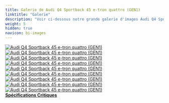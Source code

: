 ```yaml
---
title: Galerie de Audi Q4 Sportback 45 e-tron quattro (GEN1)
linktitle: "Galerie"
description: "Voir ci-dessous notre grande galerie d'images Audi Q4 Sportback 45 e-tron quattro (GEN1). Cliquez sur les images pour des versions haute résolution."
weight: 5
hidden: true
navicon: bi-images
---
```

<!-- markdownlint-disable MD033 -->
<div class="row" id ="my-gallery">
	<div class="pswp-grid-item col-6 col-md-4">
		<a href="https://media.evkx.net/multimedia/models/audi/q4_e-tron/q4_sportback_45_e-tron_quattro_gen1/exterior_1.jpg"
data-pswp-src="https://media.evkx.net/multimedia/models/audi/q4_e-tron/q4_sportback_45_e-tron_quattro_gen1/exterior_1.jpg"
data-pswp-width="3000"
data-pswp-height="2000" 
target="_blank">
			<img src="https://media.evkx.net/multimedia/models/audi/q4_e-tron/q4_sportback_45_e-tron_quattro_gen1/exterior_1_xst.jpg" alt="Audi Q4 Sportback 45 e-tron quattro (GEN1)" class="img-fluid " />
		</a>
	</div>
	<div class="pswp-grid-item col-6 col-md-4">
		<a href="https://media.evkx.net/multimedia/models/audi/q4_e-tron/q4_sportback_45_e-tron_quattro_gen1/exterior_2.jpg"
data-pswp-src="https://media.evkx.net/multimedia/models/audi/q4_e-tron/q4_sportback_45_e-tron_quattro_gen1/exterior_2.jpg"
data-pswp-width="3000"
data-pswp-height="2000" 
target="_blank">
			<img src="https://media.evkx.net/multimedia/models/audi/q4_e-tron/q4_sportback_45_e-tron_quattro_gen1/exterior_2_xst.jpg" alt="Audi Q4 Sportback 45 e-tron quattro (GEN1)" class="img-fluid " />
		</a>
	</div>
	<div class="pswp-grid-item col-6 col-md-4">
		<a href="https://media.evkx.net/multimedia/models/audi/q4_e-tron/q4_sportback_45_e-tron_quattro_gen1/frontseats_1.jpg"
data-pswp-src="https://media.evkx.net/multimedia/models/audi/q4_e-tron/q4_sportback_45_e-tron_quattro_gen1/frontseats_1.jpg"
data-pswp-width="3000"
data-pswp-height="2001" 
target="_blank">
			<img src="https://media.evkx.net/multimedia/models/audi/q4_e-tron/q4_sportback_45_e-tron_quattro_gen1/frontseats_1_xst.jpg" alt="Audi Q4 Sportback 45 e-tron quattro (GEN1)" class="img-fluid " />
		</a>
	</div>
	<div class="pswp-grid-item col-6 col-md-4">
		<a href="https://media.evkx.net/multimedia/models/audi/q4_e-tron/q4_sportback_45_e-tron_quattro_gen1/headlights_1.jpg"
data-pswp-src="https://media.evkx.net/multimedia/models/audi/q4_e-tron/q4_sportback_45_e-tron_quattro_gen1/headlights_1.jpg"
data-pswp-width="3000"
data-pswp-height="2000" 
target="_blank">
			<img src="https://media.evkx.net/multimedia/models/audi/q4_e-tron/q4_sportback_45_e-tron_quattro_gen1/headlights_1_xst.jpg" alt="Audi Q4 Sportback 45 e-tron quattro (GEN1)" class="img-fluid " />
		</a>
	</div>
	<div class="pswp-grid-item col-6 col-md-4">
		<a href="https://media.evkx.net/multimedia/models/audi/q4_e-tron/q4_sportback_45_e-tron_quattro_gen1/interior_1.jpg"
data-pswp-src="https://media.evkx.net/multimedia/models/audi/q4_e-tron/q4_sportback_45_e-tron_quattro_gen1/interior_1.jpg"
data-pswp-width="3000"
data-pswp-height="2001" 
target="_blank">
			<img src="https://media.evkx.net/multimedia/models/audi/q4_e-tron/q4_sportback_45_e-tron_quattro_gen1/interior_1_xst.jpg" alt="Audi Q4 Sportback 45 e-tron quattro (GEN1)" class="img-fluid " />
		</a>
	</div>
	<div class="pswp-grid-item col-6 col-md-4">
		<a href="https://media.evkx.net/multimedia/models/audi/q4_e-tron/q4_sportback_45_e-tron_quattro_gen1/main_1.jpg"
data-pswp-src="https://media.evkx.net/multimedia/models/audi/q4_e-tron/q4_sportback_45_e-tron_quattro_gen1/main_1.jpg"
data-pswp-width="3000"
data-pswp-height="1999" 
target="_blank">
			<img src="https://media.evkx.net/multimedia/models/audi/q4_e-tron/q4_sportback_45_e-tron_quattro_gen1/main_1_xst.jpg" alt="Audi Q4 Sportback 45 e-tron quattro (GEN1)" class="img-fluid " />
		</a>
	</div>
	<div class="pswp-grid-item col-6 col-md-4">
		<a href="https://media.evkx.net/multimedia/models/audi/q4_e-tron/q4_sportback_45_e-tron_quattro_gen1/screens_1.jpg"
data-pswp-src="https://media.evkx.net/multimedia/models/audi/q4_e-tron/q4_sportback_45_e-tron_quattro_gen1/screens_1.jpg"
data-pswp-width="3000"
data-pswp-height="2001" 
target="_blank">
			<img src="https://media.evkx.net/multimedia/models/audi/q4_e-tron/q4_sportback_45_e-tron_quattro_gen1/screens_1_xst.jpg" alt="Audi Q4 Sportback 45 e-tron quattro (GEN1)" class="img-fluid " />
		</a>
	</div>
	<div class="pswp-grid-item col-6 col-md-4">
		<a href="https://media.evkx.net/multimedia/models/audi/q4_e-tron/q4_sportback_45_e-tron_quattro_gen1/secondrowseats_1.jpg"
data-pswp-src="https://media.evkx.net/multimedia/models/audi/q4_e-tron/q4_sportback_45_e-tron_quattro_gen1/secondrowseats_1.jpg"
data-pswp-width="3000"
data-pswp-height="2001" 
target="_blank">
			<img src="https://media.evkx.net/multimedia/models/audi/q4_e-tron/q4_sportback_45_e-tron_quattro_gen1/secondrowseats_1_xst.jpg" alt="Audi Q4 Sportback 45 e-tron quattro (GEN1)" class="img-fluid " />
		</a>
	</div>
	<div class="pswp-grid-item col-6 col-md-4">
		<a href="https://media.evkx.net/multimedia/models/audi/q4_e-tron/q4_sportback_45_e-tron_quattro_gen1/trunk_1.jpg"
data-pswp-src="https://media.evkx.net/multimedia/models/audi/q4_e-tron/q4_sportback_45_e-tron_quattro_gen1/trunk_1.jpg"
data-pswp-width="3000"
data-pswp-height="2000" 
target="_blank">
			<img src="https://media.evkx.net/multimedia/models/audi/q4_e-tron/q4_sportback_45_e-tron_quattro_gen1/trunk_1_xst.jpg" alt="Audi Q4 Sportback 45 e-tron quattro (GEN1)" class="img-fluid " />
		</a>
	</div>
</div>
<script type="module">
  import PhotoSwipeLightbox from '/js/photoswipe-lightbox.esm.js';
    const lightbox = new PhotoSwipeLightbox({
       gallery: '#my-gallery',
        children: 'a',
        pswpModule: () => import('/js/photoswipe.esm.js')
    });
lightbox.init();
</script>
<div class="mt-3 mb-3">
<a href="../specifications/" class="text-decoration-none text-black">
<strong><i class="bi-arrow-left"></i> Spécifications </strong>
</a>
<a href="../reviews/" class="text-decoration-none text-black float-end">
<strong>Critiques <i class="bi-arrow-right"></i></strong>
</a>
</div>
